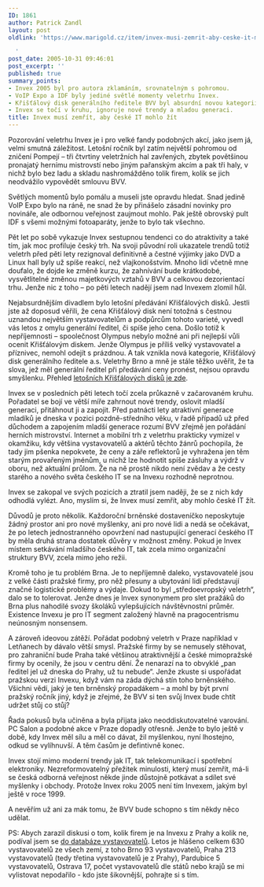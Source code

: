 ```yaml
---
ID: 1861
author: Patrick Zandl
layout: post
oldlink: 'https://www.marigold.cz/item/invex-musi-zemrit-aby-ceske-it-mohlo-zit

  '
post_date: 2005-10-31 09:46:01
post_excerpt: ''
published: true
summary_points:
- Invex 2005 byl pro autora zklamáním, srovnatelným s pohromou.
- VoIP Expo a IDF byly jediné světlé momenty veletrhu Invex.
- Křišťálový disk generálního ředitele BVV byl absurdní novou kategorií.
- Invex se točí v kruhu, ignoruje nové trendy a mladou generaci.
title: Invex musí zemřít, aby české IT mohlo žít
---
```


<p>Pozorování veletrhu Invex je i pro velké fandy podobných akcí, jako jsem já, velmi smutná záležitost. Letošní ročník byl zatím největší pohromou od zničení Pompejí – tři čtvrtiny veletržních hal zavřených, zbytek povětšinou pronajatý hernímu mistrovstí nebo jiným pařanským akcím a pak tři haly, v nichž bylo bez ladu a skladu nashromážděno tolik firem, kolik se jich neodvážilo vypovědět smlouvu BVV. </p>

<p>Světlých momentů bylo pomálu a museli jste opravdu hledat. Snad jedině VoIP Expo bylo na ráně, ne snad že by přinášelo zásadní novinky pro novináře, ale odbornou veřejnost zaujmout mohlo. Pak ještě obrovský pult IDF s všemi možnými fotoaparáty, jenže to bylo tak všechno. </p>

<p>Pět let po sobě vykazuje Invex sestupnou tendenci co do atraktivity a také tím, jak moc profiluje český trh. Na svoji původní roli ukazatele trendů totiž veletrh před pěti lety rezignoval definitivně a čestné výjimky jako DVD a Linux hall byly už spíše reakcí, než vlajkonošstvím. Mnoho lidí včetně mne doufalo, že dojde ke změně kurzu, že zahnívání bude krátkodobé, vysvětlitelné změnou majetkových vztahů v BVV a celkovou dezorientací trhu. Jenže nic z toho – po pěti letech nadějí jsem nad Invexem zlomil hůl.
</p>

<!--more--><p>Nejabsurdnějším divadlem bylo letošní předávání Křišťálových disků. Jestli jste až doposud věřili, že cena Křišťálový disk není totožná s čestnou uznandou největším vystavovatelům a podpůrcům tohoto varieté, vyvedl vás letos z omylu generální ředitel, či spíše jeho cena. Došlo totiž k nepříjemnosti – spoolečnost Olympus nebylo možné ani při nejlepší vůli ocenit Křišťálovým diskem. Jenže Olympus je příliš velký vystavovatel a příznivec, nemohl odejít s prázdnou. A tak vznikla nová kategorie, Křišťálový disk generálního ředitele a.s. Veletrhy Brno a mně je stále těžko uvěřit, že ta slova, jež měl generální ředitel při předávání ceny pronést, nejsou opravdu smyšlenku. Přehled <a href="http://node1.bvv.cz/i2000/Akce/b-inv.nsf/WWWAllPDocsID/VJEK-6HHA3T?OpenDocument&amp;NAV=1">letošních Křišťálových disků je zde</a>.</p>

<p>Invex se v posledních pěti letech točí zcela průkazně v začarovaném kruhu. Pořadatel se bojí ve větší míře zahrnout nové trendy, oslovit mladší generaci, přitáhnout ji a zapojit. Před patnácti lety atraktivní generace mladíků je dneska v pozici pozdně-středního věku, v řadě případů už před důchodem a zapojením mladší generace rozumí BVV zřejmě jen pořádání herních mistrovství. Internet a mobilní trh z veletrhu prakticky vymizel v okamžiku, kdy většina vystavovatelů a aktérů těchto žánrů pochopila, že  tady jim pšenka nepokvete, že ceny a záře reflektorů je vyhražena jen těm starým provařeným jménům, u nichž lze hodnotit spíše zásluhy a výdrž v oboru, než aktuální průlom. Že na ně prostě nikdo není zvědav a že cesty starého a nového světa českého IT se na Invexu rozhodně neprotnou. </p>

<p>Invex se zakopal ve svých pozicích a ztratil jsem naději, že se z nich kdy odhodlá vylézt. Ano, myslím si, že Invex musí zemřít, aby mohlo české IT žít. </p>

<p>Důvodů je proto několik. Každoroční brněnské dostaveníčko neposkytuje žádný prostor ani pro nové myšlenky, ani pro nové lidi a nedá se očekávat, že po letech jednostranného opovržení nad nastupující generací českého IT by měla druhá strana dostatek důvěry v možnost změny. Pokud je Invex místem setkávání mladšího českého IT, tak zcela mimo organizační struktury BVV, zcela mimo jeho režii. </p>

<p>Kromě toho je tu problém Brna. Je to nepříjemně daleko, vystavovatelé jsou z velké části pražské firmy, pro něž přesuny a ubytování lidí představují značné logistické problémy a výdaje. Dokud to byl „středoevropský veletrh“, dalo se to tolerovat. Jenže dnes je Invex synonymem pro slet pražáků do Brna plus nahodilé svozy školáků vylepšujících návštěvnostní průměr. Existence Invexu je pro IT segment založený hlavně na pragocentrismu neúnosným nonsensem. </p>

<p>A zároveň ideovou zátěží. Pořádat podobný veletrh v Praze například v Letňanech by dávalo větší smysl. Pražské firmy by se nemusely stěhovat, pro zahraniční bude Praha také většinou atraktivnější a české mimopražské firmy by ocenily, že jsou v centru dění. Že nenarazí na to obvyklé „pan ředitel jel už dneska do Prahy, už tu nebude“. Jenže zkuste si uspořádat pražskou verzi Invexu, když vám na záda dýchá stín toho brněnského. Všichni vědí, jaký je ten brněnský propadákem – a mohl by být první pražský ročník jiný, když je zřejmé, že BVV si ten svůj Invex bude chtít udržet stůj co stůj?</p>

<p>Řada pokusů byla učiněna a byla přijata jako neoddiskutovatelné varování. PC Salon a podobné akce v Praze dopadly otřesně.  Jenže to bylo ještě v době, kdy Invex měl sílu a měl co dávat, žil myšlenkou, nyní lhostejno, odkud se vylíhnuvší. A těm časům je defintivně konec. </p>

<p>Invex stojí mimo moderní trendy jak IT, tak telekomunikací i spotřební elektroniky. Nezreformovatelný přežitek minulosti, který musí zemřít, má-li se česká odborná veřejnost někde jinde důstojně potkávat a sdílet své myšlenky i obchody. Protože Invex roku 2005 není tím Invexem, jakým byl ještě v roce 1999.</p>

<p>A nevěřím už ani za mák tomu, že BVV bude schopno s tím někdy něco udělat.
</p>

<p>PS: Abych zarazil diskusi o tom, kolik firem je na Invexu z Prahy a kolik ne, podíval jsem se <a href="http://node0.bvv.cz/i2000/Katalogy/2005/cat_inv05.nsf/WWW-HP1C?ReadForm&amp;NAV=1&amp;USE=U&amp;LANG=CZ">do databáze vystavovatelů</a>. Letos je hlášeno celkem 630 vystavovatelů ze všech zemí, z toho Brno 93 vystavovatelů, Praha 213 vystavovatelů (tedy třetina vystavovatelů je z Prahy), Pardubice 5 vystavovatelů, Ostrava 17, počet vystavovatelů dle států nebo krajů se mi vylistovat nepodařilo - kdo jste šikovnější, pohrajte si s tím. </p>